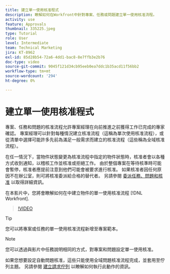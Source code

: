```yaml
---
title: 建立單一使用核准程式
description: 瞭解如何在Workfront中針對專案、任務或問題建立單一使用核准流程。
activity: use
feature: Approvals
thumbnail: 335225.jpeg
type: Tutorial
role: User
level: Intermediate
team: Technical Marketing
jira: KT-8962
exl-id: 85d28b54-72a6-4dd1-bac8-8e7ffb3e2b76
doc-type: video
source-git-commit: 9045f121d34cb95eeb0ea7ddc1b35acd11f56bb2
workflow-type: tm+mt
source-wordcount: '294'
ht-degree: 0%

---
```


# 建立單一使用核准程式

專案、任務和問題的核准流程允許專案經理在向前推進之前獲得工作已完成的專家確認。 專案經理可以針對每種情況建立核准流程（這稱為單次使用核准流程），或從清單中選擇可能許多先前為滿足一般需求而建立的核准流程（這些稱為全域核准流程）。

在任一情況下，當物件狀態變更為核准流程中指定的物件狀態時，核准者會以各種方式收到通知，以稽核工作並核准或拒絕工作。 由於整個專案在等待核準時可能會暫停，核准者應提前注意到他們可能會被要求進行核准。 如果核准者因任何原因不在辦公室，則可將核准委派給合格的替代者。 另請參閱 [委派任務、問題和核准](https://experienceleague.adobe.com/docs/workfront-learn/tutorials-workfront/manage-work/approval-processes-and-milestone-paths/delegate-approvals.html) 以取得詳細資訊。

在本影片中，您將會瞭解如何在中建立物件的單一使用核准流程 [!DNL  Workfront].

>[!VIDEO](https://video.tv.adobe.com/v/335225/?quality=12&learn=on)

>[!TIP]
>
>您可以將專案或任務的單一使用核准流程新增至專案範本。

>[!NOTE]
>
>您可以透過與影片中任務說明相同的方式，對專案和問題設定單一使用核准。
>
>如果您想要設定自動問題核准，這些只能使用全域問題核准流程完成，並套用至佇列主題。 另請參閱 [建立請求佇列](https://experienceleague.adobe.com/docs/workfront/using/manage-work/requests/create-and-manage-request-queues/create-request-queue.html) 以瞭解如何執行此動作的資訊。

